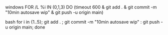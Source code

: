 
windows
FOR /L %i IN (0,1,3) DO (timeout 600 & git add . & git commit -m "10min autosave wip" & git push -u origin main)


bash
for i in {1..5}; git add . ; git commit -m "10min autosave wip" : git push -u origin main; done
